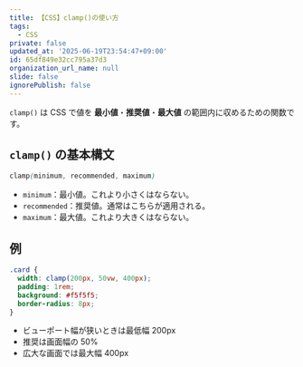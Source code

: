 ```yaml
---
title: 【CSS】clamp()の使い方
tags:
  - CSS
private: false
updated_at: '2025-06-19T23:54:47+09:00'
id: 65df849e32cc795a37d3
organization_url_name: null
slide: false
ignorePublish: false
---
```

`clamp()` は CSS で値を **最小値**・**推奨値**・**最大値** の範囲内に収めるための関数です。

## `clamp()` の基本構文

```css
clamp(minimum, recommended, maximum)
```

- `minimum`：最小値。これより小さくはならない。  
- `recommended`：推奨値。通常はこちらが適用される。  
- `maximum`：最大値。これより大きくはならない。

## 例

```css
.card {
  width: clamp(200px, 50vw, 400px);
  padding: 1rem;
  background: #f5f5f5;
  border-radius: 8px;
}
```

- ビューポート幅が狭いときは最低幅 200px  
- 推奨は画面幅の 50%  
- 広大な画面では最大幅 400px
